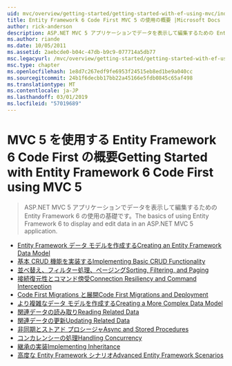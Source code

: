 ```yaml
---
uid: mvc/overview/getting-started/getting-started-with-ef-using-mvc/index
title: Entity Framework 6 Code First MVC 5 の使用の概要 |Microsoft Docs
author: rick-anderson
description: ASP.NET MVC 5 アプリケーションでデータを表示して編集するための Entity Framework 6 の使用の基礎です。
ms.author: riande
ms.date: 10/05/2011
ms.assetid: 2aebcde0-b04c-47db-b9c9-077714a5db77
msc.legacyurl: /mvc/overview/getting-started/getting-started-with-ef-using-mvc
msc.type: chapter
ms.openlocfilehash: 1e8d7c267edf9fe6953f24515eb8ed1be9a040cc
ms.sourcegitcommit: 24b1f6decbb17bb22a45166e5fdb0845c65af498
ms.translationtype: MT
ms.contentlocale: ja-JP
ms.lasthandoff: 03/01/2019
ms.locfileid: "57019689"
---
```

<a name="getting-started-with-entity-framework-6-code-first-using-mvc-5"></a><span data-ttu-id="29336-103">MVC 5 を使用する Entity Framework 6 Code First の概要</span><span class="sxs-lookup"><span data-stu-id="29336-103">Getting Started with Entity Framework 6 Code First using MVC 5</span></span>
====================
> <span data-ttu-id="29336-104">ASP.NET MVC 5 アプリケーションでデータを表示して編集するための Entity Framework 6 の使用の基礎です。</span><span class="sxs-lookup"><span data-stu-id="29336-104">The basics of using Entity Framework 6 to display and edit data in an ASP.NET MVC 5 application.</span></span>


- [<span data-ttu-id="29336-105">Entity Framework データ モデルを作成する</span><span class="sxs-lookup"><span data-stu-id="29336-105">Creating an Entity Framework Data Model</span></span>](creating-an-entity-framework-data-model-for-an-asp-net-mvc-application.md)
- [<span data-ttu-id="29336-106">基本 CRUD 機能を実装する</span><span class="sxs-lookup"><span data-stu-id="29336-106">Implementing Basic CRUD Functionality</span></span>](implementing-basic-crud-functionality-with-the-entity-framework-in-asp-net-mvc-application.md)
- [<span data-ttu-id="29336-107">並べ替え、フィルター処理、ページング</span><span class="sxs-lookup"><span data-stu-id="29336-107">Sorting, Filtering, and Paging</span></span>](sorting-filtering-and-paging-with-the-entity-framework-in-an-asp-net-mvc-application.md)
- [<span data-ttu-id="29336-108">接続復元性とコマンド傍受</span><span class="sxs-lookup"><span data-stu-id="29336-108">Connection Resiliency and Command Interception</span></span>](connection-resiliency-and-command-interception-with-the-entity-framework-in-an-asp-net-mvc-application.md)
- [<span data-ttu-id="29336-109">Code First Migrations と展開</span><span class="sxs-lookup"><span data-stu-id="29336-109">Code First Migrations and Deployment</span></span>](migrations-and-deployment-with-the-entity-framework-in-an-asp-net-mvc-application.md)
- [<span data-ttu-id="29336-110">より複雑なデータ モデルを作成する</span><span class="sxs-lookup"><span data-stu-id="29336-110">Creating a More Complex Data Model</span></span>](creating-a-more-complex-data-model-for-an-asp-net-mvc-application.md)
- [<span data-ttu-id="29336-111">関連データの読み取り</span><span class="sxs-lookup"><span data-stu-id="29336-111">Reading Related Data</span></span>](reading-related-data-with-the-entity-framework-in-an-asp-net-mvc-application.md)
- [<span data-ttu-id="29336-112">関連データの更新</span><span class="sxs-lookup"><span data-stu-id="29336-112">Updating Related Data</span></span>](updating-related-data-with-the-entity-framework-in-an-asp-net-mvc-application.md)
- [<span data-ttu-id="29336-113">非同期とストアド プロシージャ</span><span class="sxs-lookup"><span data-stu-id="29336-113">Async and Stored Procedures</span></span>](async-and-stored-procedures-with-the-entity-framework-in-an-asp-net-mvc-application.md)
- [<span data-ttu-id="29336-114">コンカレンシーの処理</span><span class="sxs-lookup"><span data-stu-id="29336-114">Handling Concurrency</span></span>](handling-concurrency-with-the-entity-framework-in-an-asp-net-mvc-application.md)
- [<span data-ttu-id="29336-115">継承の実装</span><span class="sxs-lookup"><span data-stu-id="29336-115">Implementing Inheritance</span></span>](implementing-inheritance-with-the-entity-framework-in-an-asp-net-mvc-application.md)
- [<span data-ttu-id="29336-116">高度な Entity Framework シナリオ</span><span class="sxs-lookup"><span data-stu-id="29336-116">Advanced Entity Framework Scenarios</span></span>](advanced-entity-framework-scenarios-for-an-mvc-web-application.md)

